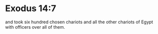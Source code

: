 # Exodus 14:7

and took six hundred chosen chariots and all the other chariots of Egypt with officers over all of them.
